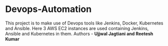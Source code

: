 # Devops-Automation
This project is to make use of Devops tools like Jenkins, Docker, Kubernetes and Ansible. Here 3 AWS EC2 instances are used containing Jenkins, Ansible and Kubernetes in them.
Authors - **Ujjwal Jagtiani and Reetesh Kumar**

